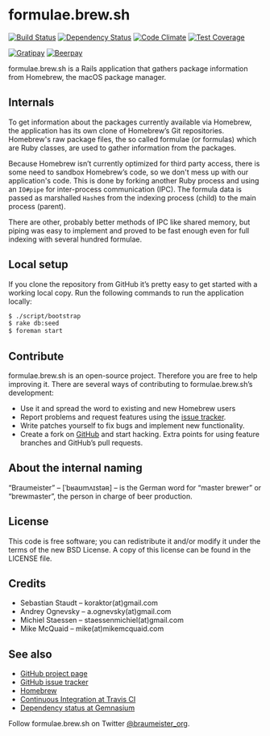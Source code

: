formulae.brew.sh
===============

[![Build Status](https://secure.travis-ci.org/Homebrew/formulae.brew.sh.svg)](http://travis-ci.org/Homebrew/formulae.brew.sh)
[![Dependency Status](https://gemnasium.com/Homebrew/formulae.brew.sh.svg)](https://gemnasium.com/Homebrew/formulae.brew.sh)
[![Code Climate](https://codeclimate.com/github/Homebrew/formulae.brew.sh/badges/gpa.svg)](https://codeclimate.com/github/Homebrew/formulae.brew.sh)
[![Test Coverage](https://codeclimate.com/github/Homebrew/formulae.brew.sh/badges/coverage.svg)](https://codeclimate.com/github/Homebrew/formulae.brew.sh/coverage)

[![Gratipay](https://img.shields.io/gratipay/team/Braumeister.svg)](https://gratipay.org/Braumeister)
[![Beerpay](https://img.shields.io/beerpay/koraktor/formulae.brew.sh.svg)](https://beerpay.io/Homebrew/formulae.brew.sh)

formulae.brew.sh is a Rails application that gathers package information from
Homebrew, the macOS package manager.

## Internals

To get information about the packages currently available via Homebrew, the
application has its own clone of Homebrew’s Git repositories. Homebrew's raw
package files, the so called formulae (or formulas) which are Ruby classes, are
used to gather information from the packages.

Because Homebrew isn’t currently optimized for third party access, there is
some need to sandbox Homebrew’s code, so we don't mess up with our
application's code. This is done by forking another Ruby process and using an
`IO#pipe` for inter-process communication (IPC). The formula data is passed as
marshalled `Hash`es from the indexing process (child) to the main process
(parent).

There are other, probably better methods of IPC like shared memory, but piping
was easy to implement and proved to be fast enough even for full indexing with
several hundred formulae.

## Local setup

If you clone the repository from GitHub it’s pretty easy to get started with
a working local copy. Run the following commands to run the application locally:

```bash
$ ./script/bootstrap
$ rake db:seed
$ foreman start
```

## Contribute

formulae.brew.sh is an open-source project. Therefore you are free to help
improving it. There are several ways of contributing to formulae.brew.sh’s
development:

 * Use it and spread the word to existing and new Homebrew users
 * Report problems and request features using the [issue tracker][2].
 * Write patches yourself to fix bugs and implement new functionality.
 * Create a fork on [GitHub][1] and start hacking. Extra points for using
   feature branches and GitHub’s pull requests.

## About the internal naming

“Braumeister” – [ˈbʁaʊmʌɪstəʀ] – is the German word for “master brewer” or
“brewmaster”, the person in charge of beer production.

## License

This code is free software; you can redistribute it and/or modify it under the
terms of the new BSD License. A copy of this license can be found in the
LICENSE file.

## Credits

 * Sebastian Staudt – koraktor(at)gmail.com
 * Andrey Ognevsky – a.ognevsky(at)gmail.com
 * Michiel Staessen – staessenmichiel(at)gmail.com
 * Mike McQuaid – mike(at)mikemcquaid.com

## See also

 * [GitHub project page][1]
 * [GitHub issue tracker][2]
 * [Homebrew][3]
 * [Continuous Integration at Travis CI][5]
 * [Dependency status at Gemnasium][4]

Follow formulae.brew.sh on Twitter
[@braumeister_org](http://twitter.com/braumeister_org).

 [1]: https://github.com/Homebrew/formulae.brew.sh
 [2]: https://github.com/Homebrew/formulae.brew.sh/issues
 [3]: https://brew.sh
 [4]: https://gemnasium.com/Homebrew/formulae.brew.sh
 [5]: https://travis-ci.org/Homebrew/formulae.brew.sh

